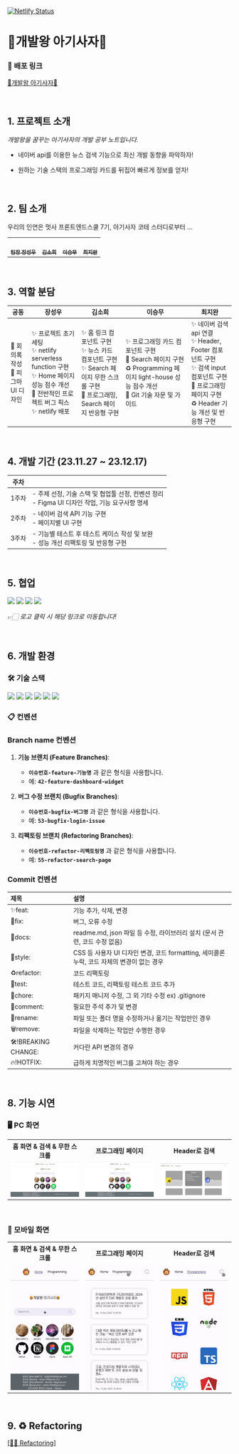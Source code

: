 [![Netlify Status](https://api.netlify.com/api/v1/badges/8832b98e-f672-4eb2-a4bb-591d89248491/deploy-status)](https://app.netlify.com/sites/devkingbabylion/deploys)

<h1 align="">🦁개발왕 아기사자🦁</h1>

<p align="center">
<!-- <img width="800" alt="thumbnail" src=''> -->
</p>

### 📍 배포 링크

[🦁개발왕 아기사자🦁](https://devkingbabylion.netlify.app/ '바로가기')

</br>

## 1. 프로젝트 소개

<em>개발왕을 꿈꾸는 아기사자의 개발 공부 노트입니다.</em>

- 네이버 api를 이용한 뉴스 검색 기능으로 최신 개발 동향을 파악하자!

- 원하는 기술 스택의 프로그래밍 카드를 뒤집어 빠르게 정보를 얻자!

</br>

## 2. 팀 소개

<p>우리의 인연은 멋사 프론트엔드스쿨 7기, 아기사자 코테 스터디로부터 ...</p>
<table>
  <tbody>
    <tr>
      <td align="center"><a href="https://github.com/swJaNG12"><img src="https://avatars.githubusercontent.com/u/123090529?v=4" width="100px;" alt=""/><br /><sub><b>팀장 장성우</b></sub></a><br /></td>
      <td align="center"><a href="https://github.com/esoby"><img src="https://avatars.githubusercontent.com/u/138556584?v=4" width="100px;" alt=""/><br /><sub><b>김소희</b></sub></a><br /></td>
      <td align="center"><a href="https://github.com/GoodSilver9"><img src="https://avatars.githubusercontent.com/u/111060399?v=4" width="100px;" alt=""/><br /><sub><b>이승무</b></sub></a><br /></td>
      <td align="center"><a href="https://github.com/jiwanchoi"><img src="https://avatars.githubusercontent.com/u/54405518?v=4" width="100px;" alt=""/><br /><sub><b>최지완</b></sub></a><br /></td>
    </tr>
  </tbody>
</table>

</br>

## 3. 역할 분담

| 공동                                    | 장성우                                                                                                                                                     | 김소희                                                                                                                                        | 이승무                                                                                                                                           | 최지완                                                                                                                                                               |
| --------------------------------------- | ---------------------------------------------------------------------------------------------------------------------------------------------------------- | --------------------------------------------------------------------------------------------------------------------------------------------- | ------------------------------------------------------------------------------------------------------------------------------------------------ | -------------------------------------------------------------------------------------------------------------------------------------------------------------------- |
| 📝 회의록 작성 <br> 🎨 피그마 UI 디자인 | ✨ 프로젝트 초기 세팅 <br> ✨ netlify serverless function 구현 <br> ✨ Home 페이지 성능 점수 개선 <br> 🐛 전반적인 프로젝트 버그 픽스 <br> ✨ netlify 배포 | ✨ 홈 링크 컴포넌트 구현 <br> ✨ 뉴스 카드 컴포넌트 구현 <br> ✨ Search 페이지 무한 스크롤 구현 <br> 🎨 프로그래밍, Search 페이지 반응형 구현 | ✨ 프로그래밍 카드 컴포넌트 구현 <br> 🎨 Search 페이지 구현 <br>♻️ Programming 페이지 light-house 성능 점수 개선 <br> 📝 Git 기술 자문 및 가이드 | ✨ 네이버 검색 api 연결 <br> ✨ Header, Footer 컴포넌트 구현 <br> ✨ 검색 input 컴포넌트 구현 <br> 🎨 프로그래밍 페이지 구현 <br> ♻️ Header 기능 개선 및 반응형 구현 |

</br>

## 4. 개발 기간 (23.11.27 ~ 23.12.17)

| 주차  |                                                                                                     |
| ----- | --------------------------------------------------------------------------------------------------- |
| 1주차 | - 주제 선정, 기술 스택 및 협업툴 선정, 컨벤션 정리 </br> - Figma UI 디자인 작업, 기능 요구사항 명세 |
| 2주차 | - 네이버 검색 API 기능 구현 </br> - 페이지별 UI 구현                                                |
| 3주차 | - 기능별 테스트 후 테스트 케이스 작성 및 보완 </br> - 성능 개선 리팩토링 및 반응형 구현             |

</br>

## 5. 협업

  <div>
    <a href="https://github.com/devkingbabylion/devkingbabylion" ><img src="https://img.shields.io/badge/GitHub-181717?style=for-the-badge&logo=GitHub&logoColor=white"/></a>
    <a href="https://heather-stamp-0c9.notion.site/b5a567a21cca4bb0b1810618b1f23d96?v=03f6dbb2cba94f95852a0d329a3494eb"><img src="https://img.shields.io/badge/notion-white?style=for-the-badge&logo=notion&logoColor=black"/></a>
    <a href="https://www.figma.com/file/vFEVBVZ7FQmJnqHwuVBmWR/devkingbabylion?type=design&node-id=0%3A1&mode=design&t=EIWj7qIIl9WrYB2r-1"><img src="https://img.shields.io/badge/figma-F24E1E?style=for-the-badge&logo=figma&logoColor=white"/></a>
    <img src="https://img.shields.io/badge/discord-5865F2?style=for-the-badge&logo=discord&logoColor=white"/>
  </div>

<em> 👉🏻 로고 클릭 시 해당 링크로 이동합니다! </em>
</br>
</br>
</br>

## 6. 개발 환경

### 🛠 기술 스택

<div>
  <img src="https://img.shields.io/badge/javascript-grey?style=for-the-badge&logo=javascript&logoColor=f7df1e" />
  <img src="https://img.shields.io/badge/React-grey?style=for-the-badge&logo=React&logoColor=61DAFB"/>
  <img src="https://img.shields.io/badge/React Router-grey?style=for-the-badge&logo=React Router&logoColor=CA4245"/>
  <img src="https://img.shields.io/badge/Recoil-grey?style=for-the-badge&logo=Recoil&logoColor=3578E5"/>
  <img src="https://img.shields.io/badge/styled components-grey?style=for-the-badge&logo=styled-components&logoColor=DB7093"/>
  <img src="https://img.shields.io/badge/netlify-grey?style=for-the-badge&logo=netlify&logoColor=00C7B7"/>
</div>

### 📋 컨벤션

### Branch name 컨벤션

1. **기능 브랜치 (Feature Branches)**:
   - **`이슈번호-feature-기능명`** 과 같은 형식을 사용합니다.
   - 예: **`42-feature-dashboard-widget`**
2. **버그 수정 브랜치 (Bugfix Branches)**:
   - **`이슈번호-bugfix-버그명`** 과 같은 형식을 사용합니다.
   - 예: **`53-bugfix-login-issue`**
3. **리펙토링 브랜치 (Refactoring Branches)**:

   - **`이슈번호-refactor-리펙토링명`** 과 같은 형식을 사용합니다.
   - 예: **`55-refactor-search-page`**

### Commit 컨벤션

| 제목                | 설명                                                                                       |
| :------------------ | :----------------------------------------------------------------------------------------- |
| ✨feat:             | 기능 추가, 삭제, 변경                                                                      |
| 🐛fix:              | 버그, 오류 수정                                                                            |
| 📝docs:             | readme.md, json 파일 등 수정, 라이브러리 설치 (문서 관련, 코드 수정 없음)                  |
| 🎨style:            | CSS 등 사용자 UI 디자인 변경, 코드 formatting, 세미콜론 누락, 코드 자체의 변경이 없는 경우 |
| ♻️refactor:         | 코드 리팩토링                                                                              |
| 🧪test:             | 테스트 코드, 리팩토링 테스트 코드 추가                                                     |
| 🌱chore:            | 패키지 매니저 수정, 그 외 기타 수정 ex) .gitignore                                         |
| 💬comment:          | 필요한 주석 추가 및 변경                                                                   |
| 🚚rename:           | 파일 또는 폴더 명을 수정하거나 옮기는 작업만인 경우                                        |
| 🗑remove:           | 파일을 삭제하는 작업만 수행한 경우                                                         |
| 🛠!BREAKING CHANGE: | 커다란 API 변경의 경우                                                                     |
| 🔥!HOTFIX:          | 급하게 치명적인 버그를 고쳐야 하는 경우                                                    |

</br>

## 8. 기능 시연

### 🖥 PC 화면

<table>
  <tr>
    <th width="30%">홈 화면 & 검색 & 무한 스크롤</th>
    <th width="30%">프로그래밍 페이지</th>
    <th width="30%">Header로 검색</th>
  </tr>
  <tr>

  <td><img alt="" src="./src/Assets/readme_pc_home_search.gif"></td>
  <td><img alt="" src="./src/Assets/readme_pc_programming.gif"></td>
  <td><img alt="" src="./src/Assets/readme_pc_header_search.gif"></td>
  </tr>
</table>

</br>

### 📱 모바일 화면

<table>
  <tr>
    <th width="30%">홈 화면 & 검색 & 무한 스크롤</th>
    <th width="30%">프로그래밍 페이지</th>
    <th width="30%">Header로 검색</th>
  </tr>
  <tr>

  <td><img alt="" src="./src/Assets/readme_mobile_home_search.gif"></td>
  <td><img alt="" src="./src/Assets/readme_mobile_programming.gif"></td>
  <td><img alt="" src="./src/Assets/readme_mobile_header_search.gif"></td>
  </tr>
</table>

</br>

## 9. ♻️ Refactoring

[<a href="https://www.notion.so/922f5d23f2f94c169b65cd5cf70316f8?v=f709f88318a544fe89b6274c3b3a641d">✍🏻 Refactoring</a>]
